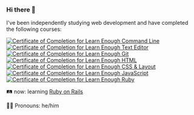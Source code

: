 ### Hi there 👋

I've been independently studying web development and have completed the following courses:

<a href="https://www.learnenough.com/certificates/poppacalypse"><img src="https://www.learnenough.com/certificates/poppacalypse/command-line-tutorial.svg" alt="Certificate of Completion for Learn Enough Command Line"></a><a href="https://www.learnenough.com/certificates/poppacalypse"><img src="https://www.learnenough.com/certificates/poppacalypse/text-editor-tutorial.svg" alt="Certificate of Completion for Learn Enough Text Editor"></a><a href="https://www.learnenough.com/certificates/poppacalypse"><img src="https://www.learnenough.com/certificates/poppacalypse/git-tutorial.svg" alt="Certificate of Completion for Learn Enough Git"></a><a href="https://www.learnenough.com/certificates/poppacalypse"><img src="https://www.learnenough.com/certificates/poppacalypse/html-tutorial.svg" alt="Certificate of Completion for Learn Enough HTML"></a><a href="https://www.learnenough.com/certificates/poppacalypse"><img src="https://www.learnenough.com/certificates/poppacalypse/css-and-layout-tutorial.svg" alt="Certificate of Completion for Learn Enough CSS &amp; Layout"></a><a href="https://www.learnenough.com/certificates/poppacalypse"><img src="https://www.learnenough.com/certificates/poppacalypse/javascript-tutorial.svg" alt="Certificate of Completion for Learn Enough JavaScript"></a><a href="https://www.learnenough.com/certificates/poppacalypse"><img src="https://www.learnenough.com/certificates/poppacalypse/ruby-tutorial.svg" alt="Certificate of Completion for Learn Enough Ruby"></a>

🛤   now: learning [Ruby on Rails](https://www.railstutorial.org/)

👨‍💻   Pronouns: he/him

<!--
**poppacalypse/poppacalypse** is a ✨ _special_ ✨ repository because its `README.md` (this file) appears on your GitHub profile.

Here are some ideas to get you started:

- 🔭 I’m currently working on ...
- 🌱 I’m currently learning ...
- 👯 I’m looking to collaborate on ...
- 🤔 I’m looking for help with ...
- 💬 Ask me about ...
- 📫 How to reach me: ...
- 😄 Pronouns: ...
- ⚡ Fun fact: ...
-->
